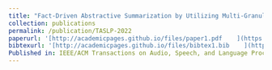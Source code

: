 ```yaml
---
title: "Fact-Driven Abstractive Summarization by Utilizing Multi-Granular Multi-Relational Knowledge <span style='display:inline-block; background:#5cb85c; color:#fff; font-size:0.7em; font-weight:bold; padding:2px 5px; border-radius:3px; margin-left:6px; vertical-align:middle;'>CCF-B</span>"
collection: publications
permalink: /publication/TASLP-2022
paperurl: '[http://academicpages.github.io/files/paper1.pdf    ](https://ieeexplore.ieee.org/document/9739885/    )'
bibtexurl: '[http://academicpages.github.io/files/bibtex1.bib    ](https://dblp.org/rec/journals/taslp/MaoLPHWYW22.html?view=bibtex    )'
Published in: IEEE/ACM Transactions on Audio, Speech, and Language Processing (TASLP)
---
```

